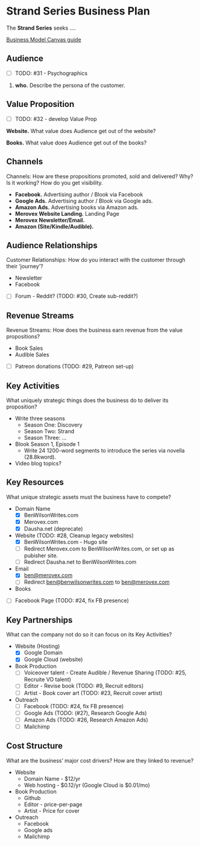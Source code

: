# Strand Series Business Plan

The **Strand Series** seeks ....

[Business Model Canvas guide](https://www.alexandercowan.com/business-model-canvas-templates/)

## Audience

- [ ] TODO: #31 - Psychographics
<!-- Customer Segments: Who are the customers? What do they think? See? Feel? Do? -->

1. **who.** Describe the persona of the customer.

## Value Proposition

- [ ] TODO: #32 - develop Value Prop

**Website.** What value does Audience get out of the website?

**Books.** What value does Audience get out of the books?

## Channels

Channels: How are these propositions promoted, sold and delivered? Why? Is it working? How do you get visibility.

* **Facebook.** Advertising author / Blook via Facebook
* **Google Ads.** Advertising author / Blook via Google ads.
* **Amazon Ads.** Advertising books via Amazon ads.
* **Merovex Website Landing.** Landing Page
* **Merovex Newsletter/Email.**
* **Amazon (Site/Kindle/Audible).**

## Audience Relationships

Customer Relationships: How do you interact with the customer through their ‘journey’?

* Newsletter
* Facebook
* [ ] Forum - Reddit? (TODO: #30, Create sub-reddit?)

## Revenue Streams

Revenue Streams: How does the business earn revenue from the value propositions?

* Book Sales
* Audible Sales
* [ ] Patreon donations (TODO: #29, Patreon set-up)

## Key Activities

What uniquely strategic things does the business do to deliver its proposition?

* Write three seasons
  - Season One: Discovery
  - Season Two: Strand
  - Season Three: ...
* Blook Season 1, Episode 1
  - Write 24 1200-word segments to introduce the series via novella (28.8kword).
* Video blog topics?

## Key Resources

What unique strategic assets must the business have to compete?

* Domain Name
  - [x] BenWilsonWrites.com
  - [x] Merovex.com
  - [x] Dausha.net (deprecate)
* Website (TODO: #28, Cleanup legacy websites)
  - [x] BenWilsonWrites.com - Hugo site
  - [ ] Redirect Merovex.com to BenWilsonWrites.com, or set up as pubisher site.
  - [ ] Redirect Dausha.net to BenWilsonWrites.com
* Email
  - [x] ben@merovex.com
  - [ ] Redirect ben@benwilsonwrites.com to ben@merovex.com
* Books
* [ ] Facebook Page (TODO: #24, fix FB presence)

## Key Partnerships

What can the company not do so it can focus on its Key Activities?

* Website (Hosting)
  - [x] Google Domain
  - [x] Google Cloud (website)
* Book Production
  - [ ] Voiceover talent - Create Audible / Revenue Sharing (TODO: #25, Recruite VO talent)
  - [ ] Editor - Revise book (TODO: #9, Recruit editors)
  - [ ] Artist - Book cover art (TODO: #23, Recruit cover artist)
* Outreach
  - [ ] Facebook (TODO: #24, fix FB presence)
  - [ ] Google Ads (TODO: (#27), Research Google Ads)
  - [ ] Amazon Ads (TODO: #26, Research Amazon Ads)
  - [ ] Mailchimp

## Cost Structure

What are the business’ major cost drivers? How are they linked to revenue?

* Website
  - Domain Name - $12/yr
  - Web hosting - $0.12/yr (Google Cloud is $0.01/mo)
* Book Production
  * Github
  * Editor - price-per-page
  * Artist - Price for cover
* Outreach
  * Facebook
  * Google ads
  * Mailchimp
